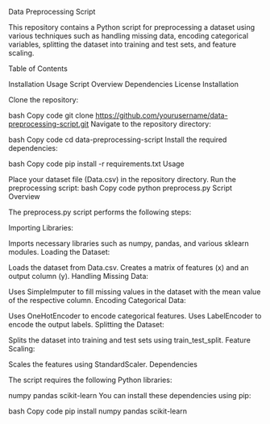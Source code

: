 Data Preprocessing Script

This repository contains a Python script for preprocessing a dataset using various techniques such as handling missing data, encoding categorical variables, splitting the dataset into training and test sets, and feature scaling.

Table of Contents

Installation
Usage
Script Overview
Dependencies
License
Installation

Clone the repository:

bash
Copy code
git clone https://github.com/yourusername/data-preprocessing-script.git
Navigate to the repository directory:

bash
Copy code
cd data-preprocessing-script
Install the required dependencies:

bash
Copy code
pip install -r requirements.txt
Usage

Place your dataset file (Data.csv) in the repository directory.
Run the preprocessing script:
bash
Copy code
python preprocess.py
Script Overview

The preprocess.py script performs the following steps:

Importing Libraries:

Imports necessary libraries such as numpy, pandas, and various sklearn modules.
Loading the Dataset:

Loads the dataset from Data.csv.
Creates a matrix of features (x) and an output column (y).
Handling Missing Data:

Uses SimpleImputer to fill missing values in the dataset with the mean value of the respective column.
Encoding Categorical Data:

Uses OneHotEncoder to encode categorical features.
Uses LabelEncoder to encode the output labels.
Splitting the Dataset:

Splits the dataset into training and test sets using train_test_split.
Feature Scaling:

Scales the features using StandardScaler.
Dependencies

The script requires the following Python libraries:

numpy
pandas
scikit-learn
You can install these dependencies using pip:

bash
Copy code
pip install numpy pandas scikit-learn

